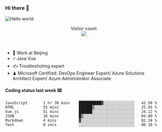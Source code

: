 ### Hi there 👋

<img src="https://raw.githubusercontent.com/sagar-viradiya/sagar-viradiya/master/resources/banner.png" alt="Hello world">
<p align="center"> 
  Visitor count<br/>
  <img src="https://profile-counter.glitch.me/youszoe/count.svg" />
</p>
<br/>

- 🍻 Work at Beijing 
- ⚡ Java Vue
- ✍️ Troubleshoting expert
- ♟  Microsoft Certified: DevOps Engineer Expert/ Azure Solutions Architect Expert/ Azure Administrator Associate

#### Coding status last week ⌨️

<!--START_SECTION:waka-->

```text
JavaScript       1 hr 30 mins    ██████████▓░░░░░░░░░░░░░░   42.58 %
HTML             55 mins         ██████▒░░░░░░░░░░░░░░░░░░   25.95 %
Vue.js           51 mins         ██████░░░░░░░░░░░░░░░░░░░   24.12 %
JSON             10 mins         █▒░░░░░░░░░░░░░░░░░░░░░░░   04.89 %
Markdown         4 mins          ▓░░░░░░░░░░░░░░░░░░░░░░░░   02.34 %
Text             0 secs          ░░░░░░░░░░░░░░░░░░░░░░░░░   00.10 %
```

<!--END_SECTION:waka-->

<br/>
<center><img src="http://ghchart.rshah.org/409ba5/yousazoe" alt="" /></center>


